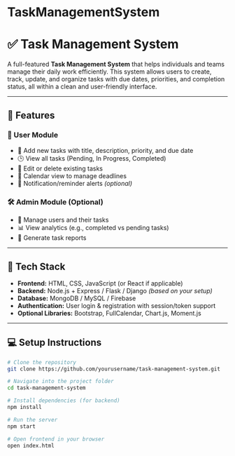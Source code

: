 # TaskManagementSystem
# ✅ Task Management System

A full-featured **Task Management System** that helps individuals and teams manage their daily work efficiently. This system allows users to create, track, update, and organize tasks with due dates, priorities, and completion status, all within a clean and user-friendly interface.

---

## 🚀 Features

### 👤 User Module
- 📝 Add new tasks with title, description, priority, and due date
- 🕒 View all tasks (Pending, In Progress, Completed)
- 🔄 Edit or delete existing tasks
- 📅 Calendar view to manage deadlines
- 🔔 Notification/reminder alerts *(optional)*

### 🛠 Admin Module (Optional)
- 👥 Manage users and their tasks
- 📊 View analytics (e.g., completed vs pending tasks)
- 🧾 Generate task reports

---

## 🧰 Tech Stack

- **Frontend:** HTML, CSS, JavaScript (or React if applicable)
- **Backend:** Node.js + Express / Flask / Django *(based on your setup)*
- **Database:** MongoDB / MySQL / Firebase
- **Authentication:** User login & registration with session/token support
- **Optional Libraries:** Bootstrap, FullCalendar, Chart.js, Moment.js

---

## 💻 Setup Instructions

```bash
# Clone the repository
git clone https://github.com/yourusername/task-management-system.git

# Navigate into the project folder
cd task-management-system

# Install dependencies (for backend)
npm install

# Run the server
npm start

# Open frontend in your browser
open index.html
